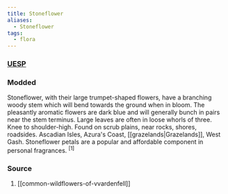 ```yaml
---
title: Stoneflower
aliases:
  - Stoneflower
tags:
  - flora
---
```

### [UESP](https://en.uesp.net/wiki/Morrowind:Stoneflower_Petals)
### Modded
Stoneflower, with their large trumpet-shaped flowers, have a branching woody stem which will bend towards the ground when in bloom. The pleasantly aromatic flowers are dark blue and will generally bunch in pairs near the stem terminus. Large leaves are often in loose whorls of three. Knee to shoulder-high. Found on scrub plains, near rocks, shores, roadsides. Ascadian Isles, Azura's Coast, [[grazelands|Grazelands]], West Gash. Stoneflower petals are a popular and affordable component in personal fragrances. <sup>[1]</sup>
### Source
1. [[common-wildflowers-of-vvardenfell]]